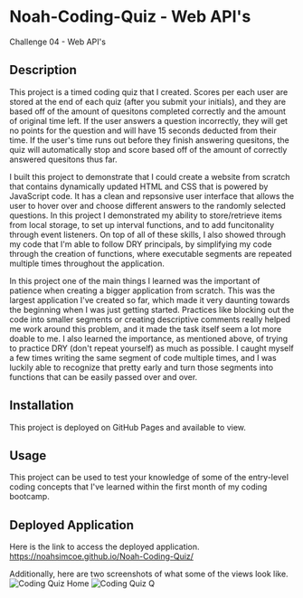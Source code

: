 # Noah-Coding-Quiz - Web API's
Challenge 04 - Web API's

## Description
This project is a timed coding quiz that I created. Scores per each user are stored at the end of each quiz (after you submit your initials), and they are based off of the amount of quesitons completed correctly and the amount of original time left. If the user answers a question incorrectly, they will get no points for the question and will have 15 seconds deducted from their time. If the user's time runs out before they finish answering quesitons, the quiz will automatically stop and score based off of the amount of correctly answered quesitons thus far.

I built this project to demonstrate that I could create a website from scratch that contains dynamically updated HTML and CSS that is powered by JavaScript code. It has a clean and repsonsive user interface that allows the user to hover over and choose different answers to the randomly selected questions. In this project I demonstrated my ability to store/retrieve items from local storage, to set up interval functions, and to add funcitonality through event listeners. On top of all of these skills, I also showed through my code that I'm able to follow DRY principals, by simplifying my code through the creation of functions, where executable segments are repeated multiple times throughout the application.

In this project one of the main things I learned was the important of patience when creating a bigger application from scratch. This was the largest application I've created so far, which made it very daunting towards the beginning when I was just getting started. Practices like blocking out the code into smaller segments or creating descriptive comments really helped me work around this problem, and it made the task itself seem a lot more doable to me. I also learned the importance, as mentioned above, of trying to practice DRY (don't repeat yourself) as much as possible. I caught myself a few times writing the same segment of code multiple times, and I was luckily able to recognize that pretty early and turn those segments into functions that can be easily passed over and over. 

## Installation
This project is deployed on GitHub Pages and available to view.

## Usage
This project can be used to test your knowledge of some of the entry-level coding concepts that I've learned within the first month of my coding bootcamp.

## Deployed Application
Here is the link to access the deployed application. 
https://noahsimcoe.github.io/Noah-Coding-Quiz/

Additionally, here are two screenshots of what some of the views look like.
![Coding Quiz Home](https://github.com/noahsimcoe/Noah-Coding-Quiz/assets/109931528/6dc52eeb-4fa0-44ea-9c18-e3cb1bab383f)
![Coding Quiz Q](https://github.com/noahsimcoe/Noah-Coding-Quiz/assets/109931528/9edfd30d-e81e-4347-a2da-c212aed50e6b)



